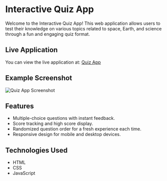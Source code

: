 # Interactive Quiz App

Welcome to the Interactive Quiz App! This web application allows users to test their knowledge on various topics related to space, Earth, and science through a fun and engaging quiz format.

## Live Application

You can view the live application at: [Quiz App](https://samuelson777.github.io/quiz-app/)

## Example Screenshot
![Quiz App Screenshot](https://github.com/user-attachments/assets/60a9bf7d-1f48-4f56-a77a-04d090413492)


## Features

- Multiple-choice questions with instant feedback.
- Score tracking and high score display.
- Randomized question order for a fresh experience each time.
- Responsive design for mobile and desktop devices.

## Technologies Used

- HTML
- CSS
- JavaScript
